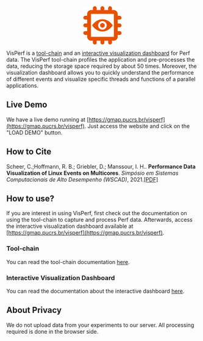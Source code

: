 <div align="center">
    <img src="resources/icon-orange-no-background.png" width="100" align="center" />
</div>

VisPerf is a [tool-chain](src/tool-chain) and an [interactive visualization dashboard](src/visperf-dashboard) for Perf data. The VisPerf tool-chain profiles the application and pre-processes the data, reducing the storage space required by about 50 times. Moreover, the visualization dashboard allows you to quickly understand the performance of different events and visualize specific threads and functions of a parallel applications.

## Live Demo

We have a live demo running at [https://gmap.pucrs.br/visperf](https://gmap.pucrs.br/visperf). Just access the website and click on the "LOAD DEMO" button.

## How to Cite

Scheer, C.;Hoffmann, R. B.; Griebler, D.; Manssour, I. H.. **Performance Data Visualization of Linux Events on Multicores**. *Simpósio em Sistemas Computacionais de Alto Desempenho (WSCAD)*, 2021.[[PDF]](	https://doi.org/10.5753/wscad.2021.18516 )

## How to use?

If you are interest in using VisPerf, first check out the documentation on using the tool-chain to capture and process Perf data. Afterwards, access the interactive visualization dashboard available at [https://gmap.pucrs.br/visperf](https://gmap.pucrs.br/visperf).

### Tool-chain

You can read the tool-chain documentation [here](src/tool-chain).

### Interactive Visualization Dashboard

You can read the documentation about the interactive dashboard [here](src/tool-chain).

## About Privacy

We do not upload data from your experiments to our server. All processing required is done in the browser side.
